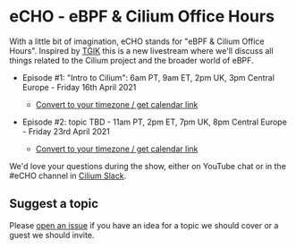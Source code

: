 # eCHO - eBPF & Cilium Office Hours

With a little bit of imagination, eCHO stands for "eBPF & Cilium Office Hours". Inspired by [TGIK](https://github.com/vmware-tanzu/tgik) this is a new livestream where we'll discuss all things related to the Cilium project and the broader world of eBPF. 

 - Episode #1: "Intro to Cilium": 6am PT, 9am ET, 2pm UK, 3pm Central Europe - Friday 16th April 2021 
   - [Convert to your timezone / get calendar link](https://www.timeanddate.com/worldclock/fixedtime.html?msg=eBPF+%26+Cilium+Office+Hours&iso=20210416T14&p1=136&am=30)
   
 - Episode #2: topic TBD - 11am PT, 2pm ET, 7pm UK, 8pm Central Europe - Friday 23rd April 2021
   - [Convert to your timezone / get calendar link](https://www.timeanddate.com/worldclock/fixedtime.html?msg=eBPF+%26+Cilium+Office+Hours&iso=20210423T19&p1=136&am=30)

We'd love your questions during the show, either on YouTube chat or in the #eCHO channel in [Cilium Slack](https://cilium.herokuapp.com).

## Suggest a topic

Please [open an issue](https://github.com/cilium/eCHO/issues/new) if you have an idea for a topic we should cover or a guest we should invite.
